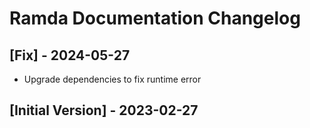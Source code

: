 # Ramda Documentation Changelog

## [Fix] - 2024-05-27

* Upgrade dependencies to fix runtime error

## [Initial Version] - 2023-02-27
